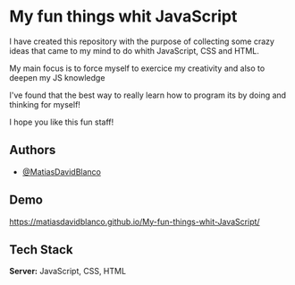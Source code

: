 
# My fun things whit JavaScript 

I have created this repository with the purpose of collecting some crazy ideas that came to my mind to do whith JavaScript, CSS and HTML.

My main focus is to force myself to exercice my creativity and also to deepen my JS knowledge 

I've found that the best way to really learn how to program its by doing and thinking for myself!

I hope you like this fun staff!




## Authors

- [@MatiasDavidBlanco](https://github.com/MatiasDavidBlanco)


## Demo

https://matiasdavidblanco.github.io/My-fun-things-whit-JavaScript/


## Tech Stack


**Server:** JavaScript, CSS, HTML


